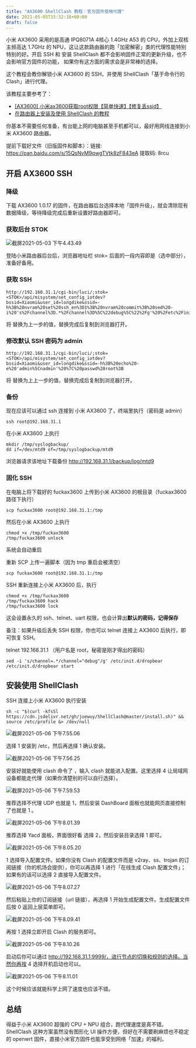 ```yaml
---
title: "AX3600 ShellClash 教程｜官方固件使用代理"
date: 2021-05-05T15:32:18+08:00
draft: false
---
```


小米 AX3600 采用的是高通 IPQ8071A 4核心 1.4GHz A53 的 CPU，外加上双核主频高达 1.7GHz 的 NPU，这让这款路由器的跑「加密解密」类的代理性能特别特别的好。开启 SSH 和 安装 ShellClash 都不会影响固件正常的更新升级，也不会影响官方固件的功能， 如果你有这方面的需求会是非常棒的选择。<!--more-->

这个教程会教你解锁小米 AX3600 的 SSH，并使用 ShellClash「基于命令行的 Clash」进行代理。

该教程主要参考了：

* [[AX3600] 小米ax3600获取root权限【简单快速】【修复丢ssid】](https://www.right.com.cn/forum/thread-4046020-1-1.html)
* [在路由器上安装及使用 ShellClash 的教程](https://juewuy.github.io/post/clash-for-miwifi-an-zhuang-ji-shi-yong-jiao-cheng/)

你基本不需要任何准备，有台能上网的电脑甚至手机都可以，最好用网线连接到小米 AX3600 路由器。

提前下载好文件（旧版固件和脚本）：链接: https://pan.baidu.com/s/15QsNvM9qwgTVtk8zF843eA 提取码: 8rcu

## 开启 AX3600 SSH

### 降级

下载 AX3600 1.0.17 的固件，在路由器后台选择本地「固件升级」，就会清除现有数据降级，等待降级完成后重新设置好路由器即可。

### 获取后台 STOK

![截屏2021-05-03 下午4.43.49](https://oss.qust.me/img/%E6%88%AA%E5%B1%8F2021-05-03%20%E4%B8%8B%E5%8D%884.43.49.jpg)

登陆小米路由器后台后，浏览器地址栏 stok= 后面的一段内容即是（选中部分），准备好备用。



### 获取 SSH

```
http://192.168.31.1/cgi-bin/luci/;stok=<STOK>/api/misystem/set_config_iotdev?bssid=Xiaomi&user_id=longdike&ssid=-h%3B%20nvram%20set%20ssh_en%3D1%3B%20nvram%20commit%3B%20sed%20-i%20's%2Fchannel%3D.*%2Fchannel%3D%5C%22debug%5C%22%2Fg'%20%2Fetc%2Finit.d%2Fdropbear%3B%20%2Fetc%2Finit.d%2Fdropbear%20start%3B
```

将 <STOK>  替换为上一步的值，替换完成后复制到浏览器打开。

### 修改默认 SSH 密码为 admin

```
http://192.168.31.1/cgi-bin/luci/;stok=<STOK>/api/misystem/set_config_iotdev?bssid=Xiaomi&user_id=longdike&ssid=-h%3B%20echo%20-e%20'admin%5Cnadmin'%20%7C%20passwd%20root%3B
```

将 <STOK>  替换为上上一步的值，替换完成后复制到浏览器打开。

### 备份

现在应该可以通过 ssh 连接到 小米 AX3600 了，终端里执行（密码是 admin）

```
ssh root@192.168.31.1
```

在小米 AX3600 上执行

```
mkdir /tmp/syslogbackup/
dd if=/dev/mtd9 of=/tmp/syslogbackup/mtd9
```

浏览器请求该地址下载备份 http://192.168.31.1/backup/log/mtd9

### 固化 SSH

在电脑上将下载好的 fuckax3600 上传到小米 AX3600 的根目录（fuckax3600 路径下执行） 

```
scp fuckax3600 root@192.168.31.1:/tmp
```

然后在小米 AX3600 上执行

```
chmod +x /tmp/fuckax3600
/tmp/fuckax3600 unlock
```

系统会自动重启

重新 SCP 上传一遍脚本（因为 tmp 重启会被清空）

```
scp fuckax3600 root@192.168.31.1:/tmp
```

SSH 重新连接上小米 AX3600 后，执行

```
chmod +x /tmp/fuckax3600
/tmp/fuckax3600 hack
/tmp/fuckax3600 lock
```

这会设置永久的 ssh、telnet、uart 权限，也会计算出**默认的密码，记得保存**

备注：如果升级后丢失 SSH 权限，你也可以 telnet 连接上 AX3600 后执行，即可恢复 SSH。

telnet 192.168.31.1 （用户名是 root，秘密是刚才得出的密码）

```
sed -i 's/channel=.*/channel="debug"/g' /etc/init.d/dropbear
/etc/init.d/dropbear start
```

## 安装使用 ShellClash

SSH 连接上小米 AX3600 执行安装

```
sh -c "$(curl -kfsSl https://cdn.jsdelivr.net/gh/juewuy/ShellClash@master/install.sh)" && source /etc/profile &> /dev/null
```

![截屏2021-05-06 下午7.55.06](https://oss.qust.me/img/%E6%88%AA%E5%B1%8F2021-05-06%20%E4%B8%8B%E5%8D%887.55.06.jpg)

选择 1 安装到 /etc，然后再选择 1 确认安装。

![截屏2021-05-06 下午7.56.25](https://oss.qust.me/img/%E6%88%AA%E5%B1%8F2021-05-06%20%E4%B8%8B%E5%8D%887.56.25.jpg)

安装好就能使用 clash 命令了 ，输入 clash 就能进入配置。这里选择 4 让局域网设备都能走代理（如果你清楚别的可以自行选择）。

![截屏2021-05-06 下午7.59.53](https://oss.qust.me/img/%E6%88%AA%E5%B1%8F2021-05-06%20%E4%B8%8B%E5%8D%887.59.53.jpg)

推荐选择不代理 UDP 也就是 1，然后安装 DashBoard 面板也就能网页直接控制了也就是 1 。

![截屏2021-05-06 下午8.01.39](https://oss.qust.me/img/%E6%88%AA%E5%B1%8F2021-05-06%20%E4%B8%8B%E5%8D%888.01.39.jpg)

推荐选择 Yacd 面板，界面很好看 选择 2，然后安装目录选择 1 即可。

![截屏2021-05-06 下午8.05.20](https://oss.qust.me/img/%E6%88%AA%E5%B1%8F2021-05-06%20%E4%B8%8B%E5%8D%888.05.20.jpg)

1 选择导入配置文件。如果你没有 Clash 的配置文件而是 v2ray、ss、trojan 的订阅链接（你的机场会提供），你可以再选择 1 进行「在线生成 Clash 配置文件」；如果有的话可以选择 2 直接导入配置文件。

![截屏2021-05-06 下午8.07.27](https://oss.qust.me/img/%E6%88%AA%E5%B1%8F2021-05-06%20%E4%B8%8B%E5%8D%888.07.27.jpg)

然后粘贴上你的订阅链接（url 链接），再选择 1 开始生成配置文件。生成配置文件后按 0 返回上层菜单即可。

![截屏2021-05-06 下午8.09.41](https://oss.qust.me/img/%E6%88%AA%E5%B1%8F2021-05-06%20%E4%B8%8B%E5%8D%888.09.41.jpg)

再按 1 选择立即开启 Clash  的服务即可。

![截屏2021-05-06 下午8.10.26](https://oss.qust.me/img/%E6%88%AA%E5%B1%8F2021-05-06%20%E4%B8%8B%E5%8D%888.10.26.jpg)

启动后你可以通过 http://192.168.31.1:9999/，进行节点的切换和规则的选择。当然你再按 4 选择开机启动也可以。

 ![截屏2021-05-06 下午8.11.01](https://oss.qust.me/img/%E6%88%AA%E5%B1%8F2021-05-06%20%E4%B8%8B%E5%8D%888.11.01.jpg)

这个时候应该就能科学上网了速度也应该不错。

## 总结

得益于小米 AX3600 超强的 CPU + NPU 组合，跑代理速度是真不错。ShellClash 这种方案虽然没有图形化 UI 操作方便，但好在不需要刷麻烦也不稳定的 openwrt 固件，直接小米官方固件也能享受到网络「加速」的福利。